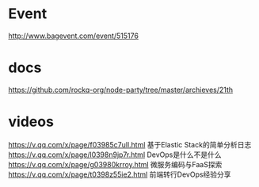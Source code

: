 # Event
http://www.bagevent.com/event/515176

# docs
https://github.com/rockq-org/node-party/tree/master/archieves/21th

# videos
https://v.qq.com/x/page/f03985c7ull.html  基于Elastic Stack的简单分析日志
https://v.qq.com/x/page/l0398n9jp7r.html  DevOps是什么不是什么
https://v.qq.com/x/page/g03980krroy.html 微服务编码与FaaS探索
https://v.qq.com/x/page/t0398z55ie2.html  前端转行DevOps经验分享
